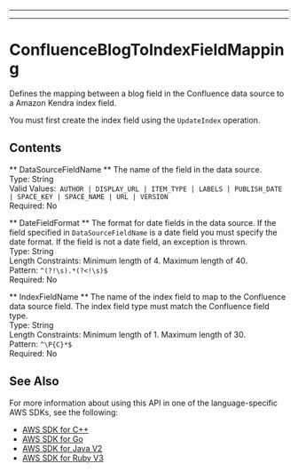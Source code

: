 --------

--------

# ConfluenceBlogToIndexFieldMapping<a name="API_ConfluenceBlogToIndexFieldMapping"></a>

Defines the mapping between a blog field in the Confluence data source to a Amazon Kendra index field\.

You must first create the index field using the `UpdateIndex` operation\. 

## Contents<a name="API_ConfluenceBlogToIndexFieldMapping_Contents"></a>

 ** DataSourceFieldName **   <a name="Kendra-Type-ConfluenceBlogToIndexFieldMapping-DataSourceFieldName"></a>
The name of the field in the data source\.   
Type: String  
Valid Values:` AUTHOR | DISPLAY_URL | ITEM_TYPE | LABELS | PUBLISH_DATE | SPACE_KEY | SPACE_NAME | URL | VERSION`   
Required: No

 ** DateFieldFormat **   <a name="Kendra-Type-ConfluenceBlogToIndexFieldMapping-DateFieldFormat"></a>
The format for date fields in the data source\. If the field specified in `DataSourceFieldName` is a date field you must specify the date format\. If the field is not a date field, an exception is thrown\.  
Type: String  
Length Constraints: Minimum length of 4\. Maximum length of 40\.  
Pattern: `^(?!\s).*(?<!\s)$`   
Required: No

 ** IndexFieldName **   <a name="Kendra-Type-ConfluenceBlogToIndexFieldMapping-IndexFieldName"></a>
The name of the index field to map to the Confluence data source field\. The index field type must match the Confluence field type\.  
Type: String  
Length Constraints: Minimum length of 1\. Maximum length of 30\.  
Pattern: `^\P{C}*$`   
Required: No

## See Also<a name="API_ConfluenceBlogToIndexFieldMapping_SeeAlso"></a>

For more information about using this API in one of the language\-specific AWS SDKs, see the following:
+  [ AWS SDK for C\+\+](https://docs.aws.amazon.com/goto/SdkForCpp/kendra-2019-02-03/ConfluenceBlogToIndexFieldMapping) 
+  [ AWS SDK for Go](https://docs.aws.amazon.com/goto/SdkForGoV1/kendra-2019-02-03/ConfluenceBlogToIndexFieldMapping) 
+  [ AWS SDK for Java V2](https://docs.aws.amazon.com/goto/SdkForJavaV2/kendra-2019-02-03/ConfluenceBlogToIndexFieldMapping) 
+  [ AWS SDK for Ruby V3](https://docs.aws.amazon.com/goto/SdkForRubyV3/kendra-2019-02-03/ConfluenceBlogToIndexFieldMapping) 